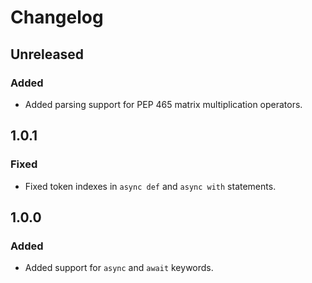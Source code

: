 # Changelog

## Unreleased

### Added
- Added parsing support for PEP 465 matrix multiplication operators.

## 1.0.1

### Fixed
- Fixed token indexes in `async def` and `async with` statements.

## 1.0.0

### Added
- Added support for `async` and `await` keywords.
